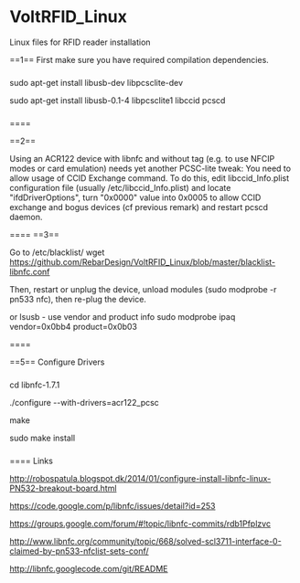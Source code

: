 VoltRFID_Linux
==============

Linux files for RFID reader installation

==1==
First make sure you have required compilation dependencies.
###
sudo apt-get install libusb-dev libpcsclite-dev

sudo apt-get install libusb-0.1-4 libpcsclite1 libccid pcscd


###
====

==2==

Using an ACR122 device with libnfc and without tag (e.g. to use NFCIP modes or
card emulation) needs yet another PCSC-lite tweak: You need to allow usage of
CCID Exchange command.  To do this, edit libccid_Info.plist configuration file
(usually /etc/libccid_Info.plist) and locate "<key>ifdDriverOptions</key>",
turn "<string>0x0000</string>" value into 0x0005 to allow CCID exchange and bogus devices (cf previous remark) and
restart pcscd daemon.

====
==3==

Go to /etc/blacklist/
wget https://github.com/RebarDesign/VoltRFID_Linux/blob/master/blacklist-libnfc.conf

Then, restart or unplug the device, unload modules (sudo modprobe -r pn533 nfc), then re-plug the device.

or 
lsusb - use vendor and product info
sudo modprobe ipaq vendor=0x0bb4 product=0x0b03
 

====


==5==
Configure Drivers
###
cd libnfc-1.7.1

./configure --with-drivers=acr122_pcsc

make 

sudo make install

###
====
Links

http://robospatula.blogspot.dk/2014/01/configure-install-libnfc-linux-PN532-breakout-board.html

https://code.google.com/p/libnfc/issues/detail?id=253

https://groups.google.com/forum/#!topic/libnfc-commits/rdb1Pfplzvc

http://www.libnfc.org/community/topic/668/solved-scl3711-interface-0-claimed-by-pn533-nfclist-sets-conf/

http://libnfc.googlecode.com/git/README









